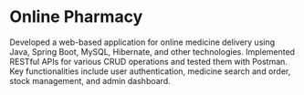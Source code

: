 # Online Pharmacy
Developed a web-based application for online medicine delivery using Java, Spring Boot, MySQL, Hibernate, and other technologies. Implemented RESTful APIs for various CRUD operations and tested them with Postman. Key functionalities include user authentication, medicine search and order, stock management, and admin dashboard.
